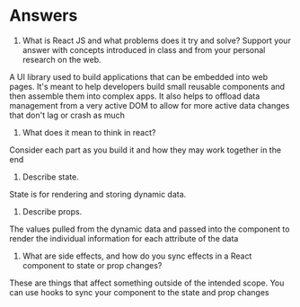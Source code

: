 # Answers

1. What is React JS and what problems does it try and solve? Support your answer with concepts introduced in class and from your personal research on the web.

A UI library used to build applications that can be embedded into web pages. It's meant to help developers build small reusable components and then assemble them into complex apps. It also helps to offload data management from a very active DOM to allow for more active data changes that don't lag or crash as much

1. What does it mean to think in react?

Consider each part as you build it and how they may work together in the end

1. Describe state.

State is for rendering and storing dynamic data.

1. Describe props.

The values pulled from the dynamic data and passed into the component to render the individual information for each attribute of the data

1. What are side effects, and how do you sync effects in a React component to state or prop changes?

These are things that affect something outside of the intended scope. You can use hooks to sync your component to the state and prop changes